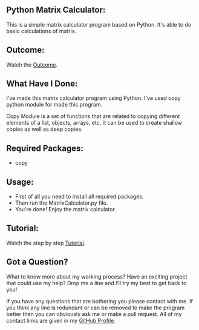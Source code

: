 ## Python Matrix Calculator:
This is a simple matrix calculator program based on Python. It's able to do basic calculations of matrix.


## Outcome:
Watch the <a href="#">Outcome</a>.


## What Have I Done:
I've made this matrix calculator program using Python. I've used copy python module for made this program.

Copy Module is a set of functions that are related to copying different elements of a list, objects, arrays, etc. It can be used to create shallow copies as well as deep copies.


## Required Packages:
- copy


## Usage:
- First of all you need to install all required packages. 
- Then run the MatrixCalculator.py file.
- You're done! Enjoy the matrix calculator.


## Tutorial:
Watch the step by step <a href="#">Tutorial</a>.


## Got a Question?
What to know more about my working process? Have an exciting project that could use my help? Drop me a line and I’ll try my best to get back to you!

If you have any questions that are bothering you please contact with me. If you think any line is redundant or can be removed to make the program better then you can obviously ask me or make a pull request. All of my contact links are given in my <a href="https://github.com/mdrakibulislam-zero/"> GitHub Profile</a>.

